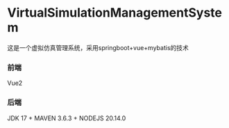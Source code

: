 # VirtualSimulationManagementSystem
这是一个虚拟仿真管理系统，采用springboot+vue+mybatis的技术

### 前端

Vue2

### 后端

JDK 17 + MAVEN 3.6.3 + NODEJS 20.14.0 


